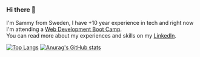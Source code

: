 ### Hi there 👋

I'm Sammy from Sweden, I have +10 year experience in tech and right now I'm attending a [Web Development Boot Camp](https://www.technigo.io/web-development-boot-camp/).<br>
You can read more about my experiences and skills on my [LinkedIn](https://www.linkedin.com/in/sammy-olsson/).

[![Top Langs](https://github-readme-stats.vercel.app/api/top-langs/?username=sammyolsson)](https://github.com/anuraghazra/github-readme-stats)
[![Anurag's GitHub stats](https://github-readme-stats.vercel.app/api?username=sammyolsson)](https://github.com/anuraghazra/github-readme-stats)


